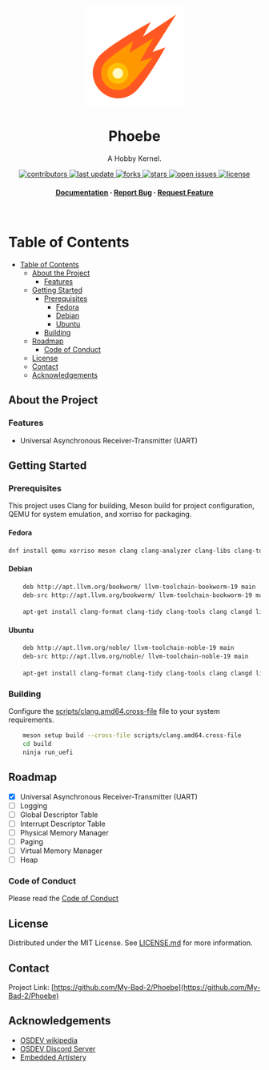 <div align="center">
  <img src="docs/assets/logo.png" alt="logo" width="200" height="auto" />
  <h1>Phoebe</h1>
  
  <p>
    A Hobby Kernel. 
  </p>
  
  
<!-- Badges -->
<p>
  <a href="https://github.com/My-Bad-2/Phoebe/graphs/contributors">
    <img src="https://img.shields.io/github/contributors/My-Bad-2/Phoebe" alt="contributors" />
  </a>
  <a href="">
    <img src="https://img.shields.io/github/last-commit/My-Bad-2/Phoebe" alt="last update" />
  </a>
  <a href="https://github.com/My-Bad-2/Phoebe/network/members">
    <img src="https://img.shields.io/github/forks/My-Bad-2/Phoebe" alt="forks" />
  </a>
  <a href="https://github.com/My-Bad-2/Phoebe/stargazers">
    <img src="https://img.shields.io/github/stars/My-Bad-2/Phoebe" alt="stars" />
  </a>
  <a href="https://github.com/My-Bad-2/Phoebe/issues/">
    <img src="https://img.shields.io/github/issues/My-Bad-2/Phoebe" alt="open issues" />
  </a>
  <a href="https://github.com/My-Bad-2/Phoebe/blob/master/LICENSE">
    <img src="https://img.shields.io/github/license/My-Bad-2/Phoebe.svg" alt="license" />
  </a>
</p>
   
<h4>
    <a href="docs/">Documentation</a>
  <span> · </span>
    <a href="https://github.com/My-Bad-2/Phoebe/issues/">Report Bug</a>
  <span> · </span>
    <a href="https://github.com/My-Bad-2/Phoebe/issues/">Request Feature</a>
  </h4>
</div>

<br />

<!-- Table of Contents -->
# Table of Contents

- [Table of Contents](#table-of-contents)
  - [About the Project](#about-the-project)
    - [Features](#features)
  - [Getting Started](#getting-started)
    - [Prerequisites](#prerequisites)
      - [Fedora](#fedora)
      - [Debian](#debian)
      - [Ubuntu](#ubuntu)
    - [Building](#building)
  - [Roadmap](#roadmap)
    - [Code of Conduct](#code-of-conduct)
  - [License](#license)
  - [Contact](#contact)
  - [Acknowledgements](#acknowledgements)
  

<!-- About the Project -->
## About the Project

<!-- Features -->
### Features

- Universal Asynchronous Receiver-Transmitter (UART)

<!-- Getting Started -->
## Getting Started

<!-- Prerequisites -->
### Prerequisites

This project uses Clang for building, Meson build for project configuration, QEMU for system emulation, and xorriso for packaging.

#### Fedora
```bash
dnf install qemu xorriso meson clang clang-analyzer clang-libs clang-tools-extra llvm llvm-libs
```

#### Debian
```bash
    deb http://apt.llvm.org/bookworm/ llvm-toolchain-bookworm-19 main
    deb-src http://apt.llvm.org/bookworm/ llvm-toolchain-bookworm-19 main

    apt-get install clang-format clang-tidy clang-tools clang clangd libc++1 libc++abi1 libclang-dev libclang1 liblldb-dev libomp5 lld lldb llvm-dev llvm-runtime llvm python3-clang qemu-kvm qemu-system qemu-utils xorriso meson
```

#### Ubuntu
```bash
    deb http://apt.llvm.org/noble/ llvm-toolchain-noble-19 main
    deb-src http://apt.llvm.org/noble/ llvm-toolchain-noble-19 main

    apt-get install clang-format clang-tidy clang-tools clang clangd libc++1 libc++abi1 libclang-dev libclang1 liblldb-dev libomp5 lld lldb llvm-dev llvm-runtime llvm python3-clang qemu-system qemu-utils qemu-kvm xorriso meson
```

<!-- Building -->
### Building

Configure the [scripts/clang.amd64.cross-file](scripts/clang.amd64.cross-file) file to your system requirements.

```bash
    meson setup build --cross-file scripts/clang.amd64.cross-file
    cd build
    ninja run_uefi
```

<!-- Roadmap -->
## Roadmap

* [x] Universal Asynchronous Receiver-Transmitter (UART)
* [ ] Logging
* [ ] Global Descriptor Table
* [ ] Interrupt Descriptor Table
* [ ] Physical Memory Manager
* [ ] Paging
* [ ] Virtual Memory Manager
* [ ] Heap

<!-- Code of Conduct -->
### Code of Conduct

Please read the [Code of Conduct](https://github.com/My-Bad-2/Phoebe/blob/master/CODE_OF_CONDUCT.md)

<!-- License -->
## License

Distributed under the MIT License. See [LICENSE.md](LICENSE.md) for more information.


<!-- Contact -->
## Contact

Project Link: [https://github.com/My-Bad-2/Phoebe](https://github.com/My-Bad-2/Phoebe)

<!-- Acknowledgments -->
## Acknowledgements

 - [OSDEV wikipedia](https://wiki.osdev.org)
 - [OSDEV Discord Server](https://discord.gg/RnCtsqD)
 - [Embedded Artistery](https://github.com/embeddedartistry)